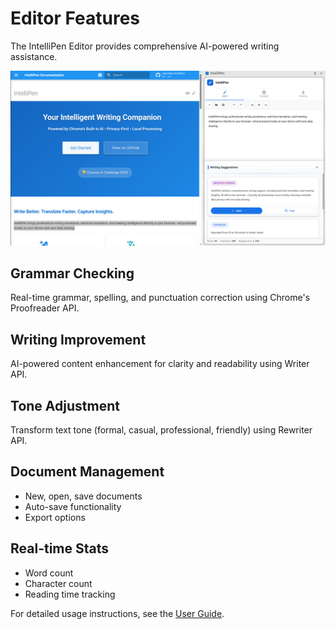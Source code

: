 # Editor Features

The IntelliPen Editor provides comprehensive AI-powered writing assistance.

![IntelliPen Editor](../screenshots/editor.png)

## Grammar Checking

Real-time grammar, spelling, and punctuation correction using Chrome's Proofreader API.

## Writing Improvement

AI-powered content enhancement for clarity and readability using Writer API.

## Tone Adjustment

Transform text tone (formal, casual, professional, friendly) using Rewriter API.

## Document Management

- New, open, save documents
- Auto-save functionality
- Export options

## Real-time Stats

- Word count
- Character count
- Reading time tracking

For detailed usage instructions, see the [User Guide](../user-guide.md#intellipen-editor).
